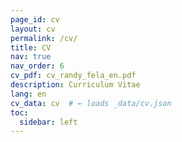 ```yaml
---
page_id: cv
layout: cv
permalink: /cv/
title: CV
nav: true
nav_order: 6
cv_pdf: cv_randy_fela_en.pdf
description: Curriculum Vitae
lang: en
cv_data: cv  # ← loads _data/cv.json
toc:
  sidebar: left
---
```

